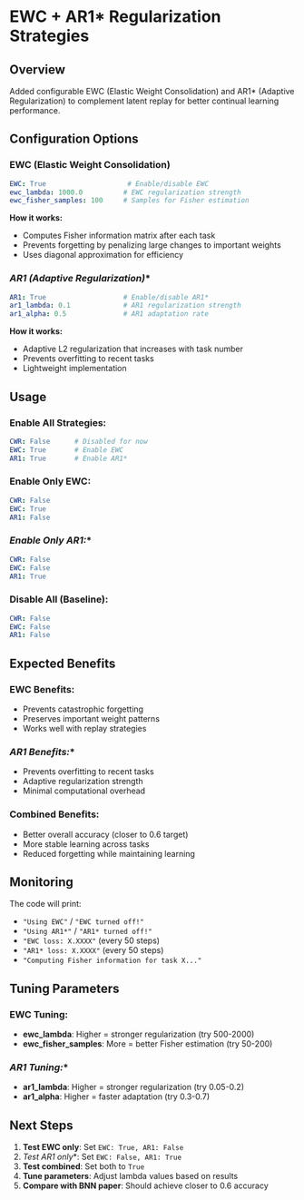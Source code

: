 # EWC + AR1* Regularization Strategies

## Overview
Added configurable EWC (Elastic Weight Consolidation) and AR1* (Adaptive Regularization) to complement latent replay for better continual learning performance.

## Configuration Options

### **EWC (Elastic Weight Consolidation)**
```yaml
EWC: True                    # Enable/disable EWC
ewc_lambda: 1000.0          # EWC regularization strength
ewc_fisher_samples: 100     # Samples for Fisher estimation
```

**How it works:**
- Computes Fisher information matrix after each task
- Prevents forgetting by penalizing large changes to important weights
- Uses diagonal approximation for efficiency

### **AR1* (Adaptive Regularization)**
```yaml
AR1: True                   # Enable/disable AR1*
ar1_lambda: 0.1             # AR1 regularization strength
ar1_alpha: 0.5              # AR1 adaptation rate
```

**How it works:**
- Adaptive L2 regularization that increases with task number
- Prevents overfitting to recent tasks
- Lightweight implementation

## Usage

### **Enable All Strategies:**
```yaml
CWR: False      # Disabled for now
EWC: True       # Enable EWC
AR1: True       # Enable AR1*
```

### **Enable Only EWC:**
```yaml
CWR: False
EWC: True
AR1: False
```

### **Enable Only AR1*:**
```yaml
CWR: False
EWC: False
AR1: True
```

### **Disable All (Baseline):**
```yaml
CWR: False
EWC: False
AR1: False
```

## Expected Benefits

### **EWC Benefits:**
- Prevents catastrophic forgetting
- Preserves important weight patterns
- Works well with replay strategies

### **AR1* Benefits:**
- Prevents overfitting to recent tasks
- Adaptive regularization strength
- Minimal computational overhead

### **Combined Benefits:**
- Better overall accuracy (closer to 0.6 target)
- More stable learning across tasks
- Reduced forgetting while maintaining learning

## Monitoring

The code will print:
- `"Using EWC"` / `"EWC turned off!"`
- `"Using AR1*"` / `"AR1* turned off!"`
- `"EWC loss: X.XXXX"` (every 50 steps)
- `"AR1* loss: X.XXXX"` (every 50 steps)
- `"Computing Fisher information for task X..."`

## Tuning Parameters

### **EWC Tuning:**
- **ewc_lambda**: Higher = stronger regularization (try 500-2000)
- **ewc_fisher_samples**: More = better Fisher estimation (try 50-200)

### **AR1* Tuning:**
- **ar1_lambda**: Higher = stronger regularization (try 0.05-0.2)
- **ar1_alpha**: Higher = faster adaptation (try 0.3-0.7)

## Next Steps

1. **Test EWC only**: Set `EWC: True, AR1: False`
2. **Test AR1* only**: Set `EWC: False, AR1: True`
3. **Test combined**: Set both to `True`
4. **Tune parameters**: Adjust lambda values based on results
5. **Compare with BNN paper**: Should achieve closer to 0.6 accuracy 